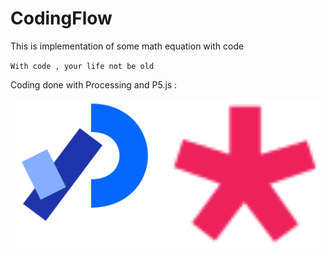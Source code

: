 # CodingFlow

This is implementation of some math equation with code

`With code , your life not be old`

Coding done with Processing and P5.js : 
</br>

<p align= "center">
<img src="Assets/processing.svg" width="48%">
<img src="Assets/p5.svg" width="48%">
</p>
